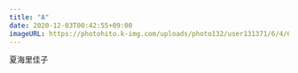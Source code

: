```yaml
---
title: "A"
date: 2020-12-03T00:42:55+09:00
imageURL: https://photohito.k-img.com/uploads/photo132/user131371/6/4/6493fbd645ab0adcc17578a77e1c549d/6493fbd645ab0adcc17578a77e1c549d_m.jpg
---
```

夏海里佳子